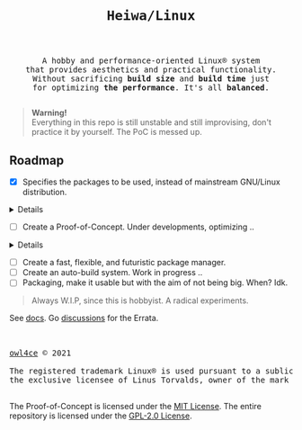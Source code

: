 # <p align="center">`Heiwa/Linux`</p>
<pre><p align="center"><samp>
A hobby and performance-oriented Linux® system
that provides aesthetics and practical functionality.
Without sacrificing <b>build size</b> and <b>build time</b> just
for optimizing <b>the performance</b>. It's all <b>balanced</b>.
</samp></p></pre>

> **Warning!**  
> Everything in this repo is still unstable and still improvising, don't practice it by yourself. The PoC is messed up.

## Roadmap <img alt="" align="right" src="https://badges.pufler.dev/visits/heiwalinux/heiwa?style=flat-square&label=&color=000000&logo=GitHub&logoColor=white&labelColor=373e4d"/>
- [x] Specifies the packages to be used, instead of mainstream GNU/Linux distribution.

<details>
<summary>Details</summary>

<br>

> |  ?  | Kernel and Userspace                               | Packages           | Extended Description            |
> |:---:|----------------------------------------------------|:------------------:|---------------------------------|
> |  ✓  | Low-level standard libraries and toolchain         | Clang/LLVM         | Modular, fast, and modern.      |
> |  ?  | C dynamic memory allocator                         | Microsoft mimalloc | Excellent performance.          |
> |  ✓  | Linux kernel patchset                              | Xanmod (CacULE)    | Optimized performance.          |
> |  ✓  | C runtime library                                  | musl               | Clean, POSIX, and [fast?](https://www.linkedin.com/pulse/testing-alternative-c-memory-allocators-pt-2-musl-mystery-gomes) |
> |  ✓  | Build system tools                                 | GNU                | Broad-scale compatibility.      |
> |  ✓  | SSL/TLS implementation                             | OpenSSL            | Full-featured and robust.       |
> |  ✓  | Native language support                            | gettext-tiny       | Stub of bloated GNU gettext.    |
> |  ✓  | Z data compression library                         | Zlib-ng            | Optimized for NGS.              |
> |  ✓  | Curses (terminal control) library                  | NetBSD curses      | Smaller than GNU ncurses.       |
> |  ✓  | Command-line interpreter or shell                  | GNU Bash           | Best implementation.            |
> |  ✓  | Line-editing and history-capabilities library      | GNU Readline       | Best implementation.            |
> |  ✓  | Unified interface for querying installed libraries | Pkgconf            | No circular dependencies.       |
> |  ✓  | Gzip data compressor and decompressor              | Pigz               | Parallel threads support.       |
> |  ✓  | Most userspace utility programs                    | Toybox             | Small, fast, and simple.        |
> |  ✓  | Ninja build system replacement                     | Samurai            | Portable (C99), simple, faster. |
> |     | Init and process supervision                       | Finit              | F for fast. Fast init.          |
> |  ✓  | Manpage suite tools                                | OpenBSD mandoc     | Smaller than GNU man-db.        |
> |  ✓  | Default text-editor                                | GNU nano           | I don't use Neo/Vi/m. :stuck_out_tongue_winking_eye: |
> |  ✓  | Device manager                                     | eudev              | No reason, portable.            |

> **Note:**
> 1. Microsoft mimalloc breaks some packages if build the whole system with it, need more research;
> 2. Samurai is only used in the "Final System".

</details>

- [ ] Create a Proof-of-Concept. Under developments, optimizing ..

<details>
<summary>Details</summary>

<br>

> |  ?  | Build Stages                                                                           | Status             | Optimized more for         |
> |:---:|----------------------------------------------------------------------------------------|:------------------:|----------------------------|
> |  ✓  | 1. [Preparation](./docs/poc/1-Preparation.md)                                          | Finished (unfixed) | -                          |
> |  ✓  | 2. [Stage-0 Clang/LLVM (feat. GNU) Cross-Toolchain](./docs/poc/2-Stage0_Clang_LLVM.md) | Finished (unfixed) | Build time and build size. |
> |  ✓  | 3. [Stage-1 Clang/LLVM Toolchain](./docs/poc/3-Stage1_Clang_LLVM.md)                   | Finished (unfixed) | Build time and build size. |
> |  ?  | 4. [Stage-2 Final System](./docs/poc/4-Stage2_Final_System.md)                         | Under devel        | Faster performance.        |
> |     | 5. [System Configuration](./docs/poc/5-System_Configuration.md)                        | Pending            | -                          |

> Generally there's no **Stage-0** for the toolchain. I lowered the **build stages** value because to match the final toolchain which actually in the **Stage-2** "Final System", there are 3 stages where "stage 1 Clang/LLVM" in the **Stage-0** uses GCC libraries after bootstrapping musl libc and "stage 2 Clang/LLVM" in the **Stage-1** is no more from minimal as **Stage-0** but become native self-hosted. Then, **Stage-1** is used to build **Stage-2** "Final System".
> 
> > Well, the **build stages** and **toolchain stages** are differents.

> The current "inefficient", "painful", and "fake cross-compilation" method as described below:
> | Build Stages | Build | Host  | Target | Action                                                                                            | Status         |
> |:------------:|:-----:|:-----:|:------:|---------------------------------------------------------------------------------------------------|:--------------:|
> | Stage-0      | host  | host  | heiwa  | Build GCC using host's GCC, then build stage 1 Clang/LLVM using second GCC (musl) built.          | Cross          |
> | Stage-1      | host  | heiwa | heiwa  | Build stage 2 Clang/LLVM using previously Clang/LLVM built. Now become self-hosted.               | Crossed Native |
> | Stage-2      | heiwa | heiwa | heiwa  | Build "Final System" using second Clang/LLVM built. This LLVM built has wider registered targets. | Native         |
> 
> > If **build**, **host**, and **target** are all the same, this is called a **native**.
> 
> > If **build** and **host** are the same but **target** is different, this is called a **cross**.
> 
> > If **build**, **host**, and **target** are all different this is called a **canadian** (for obscure reasons dealing with Canada's political party and the background of the person working on the build at that time).
> 
> > If **host** and **target** are the same, but **build** is different, you are using a **cross-compiler** to build a **native** for a **different system**. Some people call this a **host-x-host**, **crossed native**, or **cross-built native**.
> 
> > If **build** and **target** are the same, but **host** is different, you are using a **cross-compiler** to build a **cross-compiler** that produces code for **the machine you're building on**. This is rare, so there is no common way of describing it. There is a proposal to call this a **crossback**.

> This will be long to develop PoC along with the package manager, and the **Stage-2** is like [Gentoo Stage 3 tarball](https://wiki.gentoo.org/wiki/Stage_tarball).

</details>

- [ ] Create a fast, flexible, and futuristic package manager.
- [ ] Create an auto-build system. Work in progress ..
- [ ] Packaging, make it usable but with the aim of not being big. When? Idk.

> Always W.I.P, since this is hobbyist. A radical experiments.

See [docs](./docs). Go [discussions](https://github.com/heiwalinux/heiwa/discussions) for the Errata.

##  
<pre><samp>
<a href="https://github.com/owl4ce">owl4ce</a> © 2021

The registered trademark Linux® is used pursuant to a sublicense from the Linux Foundation,
the exclusive licensee of Linus Torvalds, owner of the mark on a world-wide basis.

</samp></pre>
The Proof-of-Concept is licensed under the [MIT License](./docs/poc/LICENSE). The entire repository is licensed under the [GPL-2.0 License](./LICENSE).

